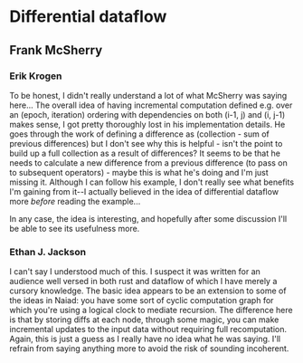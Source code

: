 # Differential dataflow
## Frank McSherry

### Erik Krogen

To be honest, I didn't really understand a lot of what McSherry was saying here... The overall idea of having incremental computation defined e.g. over an (epoch, iteration) ordering with dependencies on both (i-1, j) and (i, j-1) makes sense, I got pretty thoroughly lost in his implementation details. He goes through the work of defining a difference as (collection - sum of previous differences) but I don't see why this is helpful - isn't the point to build up a full collection as a result of differences? It seems to be that he needs to calculate a new difference from a previous difference (to pass on to subsequent operators) - maybe this is what he's doing and I'm just missing it. Although I can follow his example, I don't really see what benefits I'm gaining from it--I actually believed in the idea of differential dataflow more *before* reading the example...

In any case, the idea is interesting, and hopefully after some discussion I'll be able to see its usefulness more. 

### Ethan J. Jackson
I can't say I understood much of this.  I suspect it was written for an
audience well versed in both rust and dataflow of which I have merely a cursory
knowledge.  The basic idea appears to be an extension to some of the ideas in
Naiad:  you have some sort of cyclic computation graph for which you're using a
logical clock to mediate recursion.  The difference here is that by storing
diffs at each node, through some magic, you can make incremental updates to the
input data without requiring full recomputation.  Again, this is just a guess
as I really have no idea what he was saying.  I'll refrain from saying anything
more to avoid the risk of sounding incoherent.
